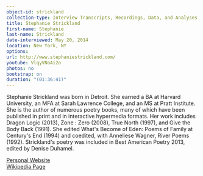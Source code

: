 ```yaml
---
object-id: strickland
collection-type: Interview Transcripts, Recordings, Data, and Analyses 
title: Stephanie Strickland    
first-name: Stephanie
last-name: Strickland
date-interviewed: May 20, 2014
location: New York, NY
options: 
url: http://www.stephaniestrickland.com/
youtube: VlqyVNoAi2o
photos: no
bootstrap: on
duration: "(01:36:41)"
---
```



 Stephanie Strickland was born in Detroit. She earned a BA at Harvard University, an MFA at Sarah Lawrence College, and an MS at Pratt Institute. She is the author of numerous poetry books, many of which have been published in print and in interactive hypermedia formats. Her work includes Dragon Logic (2013), Zone : Zero (2008), True North (1997), and Give the Body Back (1991). She edited What's Become of Eden: Poems of Family at Century's End (1994) and coedited, with Anneliese Wagner, River Poems (1992). Strickland's poetry was included in Best American Poetry 2013, edited by Denise Duhamel.

<a class="action-button" href="http://www.stephaniestrickland.com/">Personal Website</a><br/>
<a class="action-button" href="https://en.wikipedia.org/wiki/Stephanie_Strickland">Wikipedia Page</a>